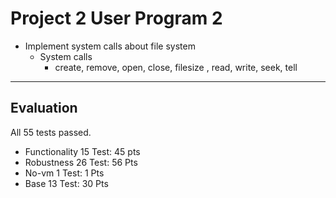 # Project 2 User Program 2

* Implement system calls about file system
  * System calls
    * create, remove, open, close, filesize , read, write, seek, tell
-----
## Evaluation
All 55 tests passed.
* Functionality 15 Test: 45 pts 
* Robustness 26 Test: 56 Pts
* No-vm 1 Test: 1 Pts
* Base 13 Test: 30 Pts